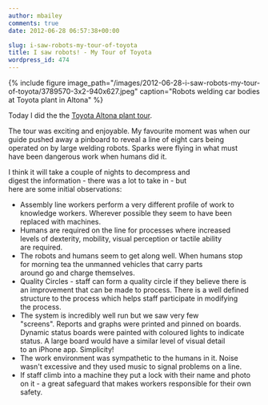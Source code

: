 ```yaml
---
author: mbailey
comments: true
date: 2012-06-28 06:57:38+00:00

slug: i-saw-robots-my-tour-of-toyota
title: I saw robots! - My Tour of Toyota
wordpress_id: 474
---
```


{% 
  include figure
  image_path="/images/2012-06-28-i-saw-robots-my-tour-of-toyota/3789570-3x2-940x627.jpeg"
  caption="Robots welding car bodies at Toyota plant in Altona"
%}

Today I did the the [Toyota Altona plant tour](http://www.gizmodo.com.au/2009/09/the-toyota-altona-factory-tour-cars-robots-and-muzak/).

The tour was exciting and enjoyable. My favourite moment was when our guide
pushed away a pinboard to reveal a line of eight cars being
operated on by large welding robots. Sparks were flying in what must
have been dangerous work when humans did it.

I think it will take a couple of nights to decompress and
digest the information - there was a lot to take in - but
here are some initial observations:

* Assembly line workers perform a very different profile of work to knowledge workers. Wherever possible they seem to have been replaced with machines.
* Humans are required on the line for processes where increased levels of dexterity, mobility, visual perception or tactile ability are required.
* The robots and humans seem to get along well. When humans stop for morning tea the unmanned vehicles that carry parts around go and charge themselves.
* Quality Circles - staff can form a quality circle if they believe there is an improvement that can be made to process. There is a well defined structure to the process which helps staff participate in modifying the process.
* The system is incredibly well run but we saw very few "screens". Reports and graphs were printed and pinned on boards. Dynamic status boards were painted with coloured lights to indicate status. A large board would have a similar level of visual detail to an iPhone app. Simplicity!
* The work environment was sympathetic to the humans in it. Noise wasn't excessive and they used music to signal problems on a line.
* If staff climb into a machine they put a lock with their name and photo on it - a great safeguard that makes workers responsible for their own safety.
